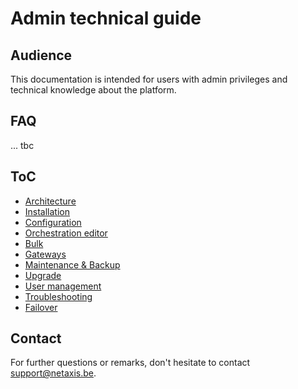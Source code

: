# Admin technical guide

## Audience

This documentation is intended for users with admin privileges and technical knowledge about the platform.

## FAQ

... tbc

## ToC

* [Architecture](./architecture.html)
* [Installation](./installation.html)
* [Configuration](./configuration.html)
* [Orchestration editor](./editor/index.html)
* [Bulk](./bulk.html)
* [Gateways](./gateways.html)
* [Maintenance & Backup](./maintenance_and_backup.html)
* [Upgrade](./upgrade.html)
* [User management](./user_management.html)
* [Troubleshooting](./troubleshooting.html)
* [Failover](./failover.html)

## Contact

For further questions or remarks, don't hesitate to contact support@netaxis.be.